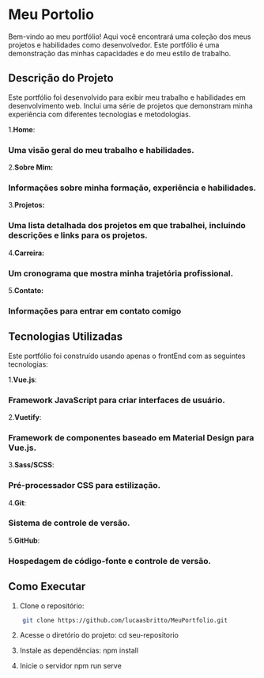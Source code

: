 # Meu Portolio
Bem-vindo ao meu portfólio! Aqui você encontrará uma coleção dos meus projetos e habilidades como desenvolvedor. Este portfólio é uma demonstração das minhas capacidades e do meu estilo de trabalho.

## Descrição do Projeto
Este portfólio foi desenvolvido para exibir meu trabalho e habilidades em desenvolvimento web. Inclui uma série de projetos que demonstram minha experiência com diferentes tecnologias e metodologias.

1.**Home**: 
### Uma visão geral do meu trabalho e habilidades.
2.**Sobre Mim:** 
### Informações sobre minha formação, experiência e habilidades.
3.**Projetos:** 
### Uma lista detalhada dos projetos em que trabalhei, incluindo descrições e links para os projetos.
4.**Carreira:** 
### Um cronograma que mostra minha trajetória profissional.
5.**Contato:** 
### Informações para entrar em contato comigo

## Tecnologias Utilizadas
Este portfólio foi construído usando apenas o frontEnd com as seguintes tecnologias:

1.**Vue.js**: 
### Framework JavaScript para criar interfaces de usuário.
2.**Vuetify**: 
### Framework de componentes baseado em Material Design para Vue.js.
3.**Sass/SCSS**: 
### Pré-processador CSS para estilização.
4.**Git**: 
### Sistema de controle de versão.
5.**GitHub**: 
### Hospedagem de código-fonte e controle de versão.

## Como Executar

1. Clone o repositório:
```bash    
    git clone https://github.com/lucaasbritto/MeuPortfolio.git
```

2. Acesse o diretório do projeto:
    cd seu-repositorio

3. Instale as dependências:
    npm install

4. Inicie o servidor
    npm run serve